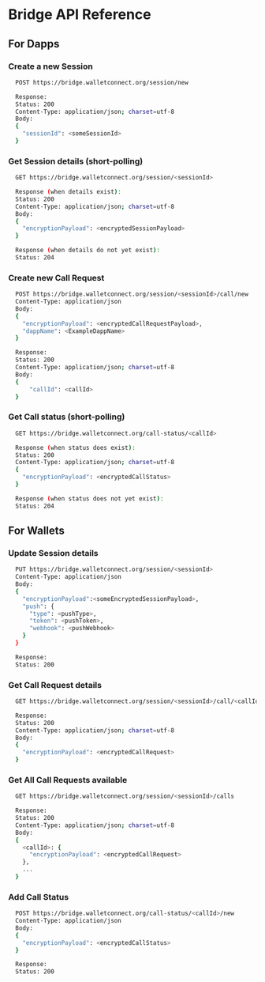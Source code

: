 # Bridge API Reference

## For Dapps

### Create a new Session

```bash
  POST https://bridge.walletconnect.org/session/new

  Response:
  Status: 200
  Content-Type: application/json; charset=utf-8
  Body:
  {
    "sessionId": <someSessionId>
  }
```

### Get Session details (short-polling)

```bash
  GET https://bridge.walletconnect.org/session/<sessionId>

  Response (when details exist):
  Status: 200
  Content-Type: application/json; charset=utf-8
  Body:
  {
    "encryptionPayload": <encryptedSessionPayload>
  }

  Response (when details do not yet exist):
  Status: 204
```

### Create new Call Request

```bash
  POST https://bridge.walletconnect.org/session/<sessionId>/call/new
  Content-Type: application/json
  Body:
  {
    "encryptionPayload": <encryptedCallRequestPayload>,
    "dappName": <ExampleDappName>
  }

  Response:
  Status: 200
  Content-Type: application/json; charset=utf-8
  Body:
  {
      "callId": <callId>
  }
```

### Get Call status (short-polling)

```bash
  GET https://bridge.walletconnect.org/call-status/<callId>

  Response (when status does exist):
  Status: 200
  Content-Type: application/json; charset=utf-8
  {
    "encryptionPayload": <encryptedCallStatus>
  }

  Response (when status does not yet exist):
  Status: 204
```

## For Wallets

### Update Session details

```bash
  PUT https://bridge.walletconnect.org/session/<sessionId>
  Content-Type: application/json
  Body:
  {
    "encryptionPayload":<someEncryptedSessionPayload>,
    "push": {
      "type": <pushType>,
      "token": <pushToken>,
      "webhook": <pushWebhook>
    }
  }

  Response:
  Status: 200
```

### Get Call Request details

```bash
  GET https://bridge.walletconnect.org/session/<sessionId>/call/<callId>

  Response:
  Status: 200
  Content-Type: application/json; charset=utf-8
  Body:
  {
    "encryptionPayload": <encryptedCallRequest>
  }
```

### Get All Call Requests available

```bash
  GET https://bridge.walletconnect.org/session/<sessionId>/calls

  Response:
  Status: 200
  Content-Type: application/json; charset=utf-8
  Body:
  {
    <callId>: {
      "encryptionPayload": <encryptedCallRequest>
    },
    ...
  }
```

### Add Call Status

```bash
  POST https://bridge.walletconnect.org/call-status/<callId>/new
  Content-Type: application/json
  Body:
  {
    "encryptionPayload": <encryptedCallStatus>
  }

  Response:
  Status: 200
```
